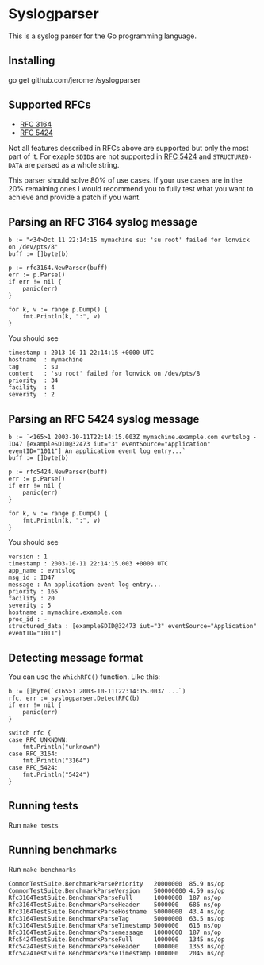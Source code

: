Syslogparser
============

This is a syslog parser for the Go programming language.

Installing
----------

go get github.com/jeromer/syslogparser

Supported RFCs
--------------

- [RFC 3164][RFC 3164]
- [RFC 5424][RFC 5424]

Not all features described in RFCs above are supported but only the most
part of it. For exaple `SDID`s are not supported in [RFC 5424][RFC 5424] and
`STRUCTURED-DATA` are parsed as a whole string.

This parser should solve 80% of use cases. If your use cases are in the
20% remaining ones I would recommend you to fully test what you want to
achieve and provide a patch if you want.

Parsing an RFC 3164 syslog message
----------------------------------

	b := "<34>Oct 11 22:14:15 mymachine su: 'su root' failed for lonvick on /dev/pts/8"
	buff := []byte(b)

	p := rfc3164.NewParser(buff)
	err := p.Parse()
	if err != nil {
		panic(err)
	}

	for k, v := range p.Dump() {
		fmt.Println(k, ":", v)
	}

You should see

    timestamp : 2013-10-11 22:14:15 +0000 UTC
    hostname  : mymachine
    tag       : su
    content   : 'su root' failed for lonvick on /dev/pts/8
    priority  : 34
    facility  : 4
    severity  : 2

Parsing an RFC 5424 syslog message
----------------------------------

	b := `<165>1 2003-10-11T22:14:15.003Z mymachine.example.com evntslog - ID47 [exampleSDID@32473 iut="3" eventSource="Application" eventID="1011"] An application event log entry...`
	buff := []byte(b)

	p := rfc5424.NewParser(buff)
	err := p.Parse()
	if err != nil {
		panic(err)
	}

	for k, v := range p.Dump() {
		fmt.Println(k, ":", v)
	}

You should see

    version : 1
    timestamp : 2003-10-11 22:14:15.003 +0000 UTC
    app_name : evntslog
    msg_id : ID47
    message : An application event log entry...
    priority : 165
    facility : 20
    severity : 5
    hostname : mymachine.example.com
    proc_id : -
    structured_data : [exampleSDID@32473 iut="3" eventSource="Application" eventID="1011"]

Detecting message format
------------------------

You can use the `WhichRFC()` function. Like this:

	b := []byte(`<165>1 2003-10-11T22:14:15.003Z ...`)
	rfc, err := syslogparser.DetectRFC(b)
	if err != nil {
		panic(err)
	}

	switch rfc {
	case RFC_UNKNOWN:
		fmt.Println("unknown")
	case RFC_3164:
		fmt.Println("3164")
	case RFC_5424:
		fmt.Println("5424")
	}

Running tests
-------------

Run `make tests`

Running benchmarks
------------------

Run `make benchmarks`

    CommonTestSuite.BenchmarkParsePriority   20000000  85.9 ns/op
    CommonTestSuite.BenchmarkParseVersion    500000000 4.59 ns/op
    Rfc3164TestSuite.BenchmarkParseFull      10000000  187 ns/op
    Rfc3164TestSuite.BenchmarkParseHeader    5000000   686 ns/op
    Rfc3164TestSuite.BenchmarkParseHostname  50000000  43.4 ns/op
    Rfc3164TestSuite.BenchmarkParseTag       50000000  63.5 ns/op
    Rfc3164TestSuite.BenchmarkParseTimestamp 5000000   616 ns/op
    Rfc3164TestSuite.BenchmarkParsemessage   10000000  187 ns/op
    Rfc5424TestSuite.BenchmarkParseFull      1000000   1345 ns/op
    Rfc5424TestSuite.BenchmarkParseHeader    1000000   1353 ns/op
    Rfc5424TestSuite.BenchmarkParseTimestamp 1000000   2045 ns/op

[RFC 5424]: https://tools.ietf.org/html/rfc5424
[RFC 3164]: https://tools.ietf.org/html/rfc3164
